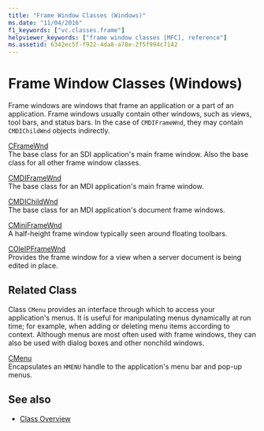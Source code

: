 ```yaml
---
title: "Frame Window Classes (Windows)"
ms.date: "11/04/2016"
f1_keywords: ["vc.classes.frame"]
helpviewer_keywords: ["frame window classes [MFC], reference"]
ms.assetid: 6342ec5f-f922-4da8-a78e-2f5f994c7142
---
```

# Frame Window Classes (Windows)

Frame windows are windows that frame an application or a part of an application. Frame windows usually contain other windows, such as views, tool bars, and status bars. In the case of `CMDIFrameWnd`, they may contain `CMDIChildWnd` objects indirectly.

[CFrameWnd](../mfc/reference/cframewnd-class.md)<br/>
The base class for an SDI application's main frame window. Also the base class for all other frame window classes.

[CMDIFrameWnd](../mfc/reference/cmdiframewnd-class.md)<br/>
The base class for an MDI application's main frame window.

[CMDIChildWnd](../mfc/reference/cmdichildwnd-class.md)<br/>
The base class for an MDI application's document frame windows.

[CMiniFrameWnd](../mfc/reference/cminiframewnd-class.md)<br/>
A half-height frame window typically seen around floating toolbars.

[COleIPFrameWnd](../mfc/reference/coleipframewnd-class.md)<br/>
Provides the frame window for a view when a server document is being edited in place.

## Related Class

Class `CMenu` provides an interface through which to access your application's menus. It is useful for manipulating menus dynamically at run time; for example, when adding or deleting menu items according to context. Although menus are most often used with frame windows, they can also be used with dialog boxes and other nonchild windows.

[CMenu](../mfc/reference/cmenu-class.md)<br/>
Encapsulates an `HMENU` handle to the application's menu bar and pop-up menus.

## See also

- [Class Overview](../mfc/class-library-overview.md)
